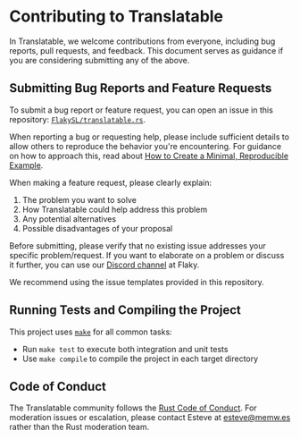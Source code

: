 # Contributing to Translatable

In Translatable, we welcome contributions from everyone, including bug reports, pull requests, and feedback. This document serves as guidance if you are considering submitting any of the above.

## Submitting Bug Reports and Feature Requests

To submit a bug report or feature request, you can open an issue in this repository: [`FlakySL/translatable.rs`](https://github.com/FlakySL/translatable.rs).

When reporting a bug or requesting help, please include sufficient details to allow others to reproduce the behavior you're encountering. For guidance on how to approach this, read about [How to Create a Minimal, Reproducible Example](https://stackoverflow.com/help/minimal-reproducible-example).

When making a feature request, please clearly explain:
1. The problem you want to solve
2. How Translatable could help address this problem
3. Any potential alternatives
4. Possible disadvantages of your proposal

Before submitting, please verify that no existing issue addresses your specific problem/request. If you want to elaborate on a problem or discuss it further, you can use our [Discord channel](https://discord.gg/AJWFyps23a) at Flaky.

We recommend using the issue templates provided in this repository.

## Running Tests and Compiling the Project

This project uses [`make`](https://www.gnu.org/software/make/) for all common tasks:

- Run `make test` to execute both integration and unit tests
- Use `make compile` to compile the project in each target directory

## Code of Conduct

The Translatable community follows the [Rust Code of Conduct](https://www.rust-lang.org/policies/code-of-conduct). For moderation issues or escalation, please contact Esteve at [esteve@memw.es](mailto:esteve@memw.es) rather than the Rust moderation team.

